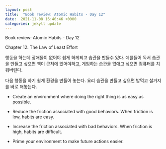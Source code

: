 ```yaml
---
layout: post
title:  "Book review: Atomic Habits - Day 12"
date:  2021-11-08 16:40:46 +0900 
categories: jekyll update
---
```


Book review: Atomic Habits - Day 12

Chapter 12. The Law of Least Effort

행동을 하는데 장애물이 없어야 쉽게 하게되고 습관을 만들수 있다. 예를들어 독서 습관을 만들고 싶으면 책이 근처에 있어야하고, 게임하는 습관을 없애고 싶으면 컴퓨터를 치워버린다.

다음 행동을 하기 쉽게 환경을 만들어 놓는다. 요리 습관을 만들고 싶으면 밥먹고 설거지를 바로 해놓는다.

* Create an environment where doing the right thing is as easy as possible.

* Reduce the friction associated with good behaviors. When friction is low, habits are easy.

* Increase the friction associated with bad behaviors. When friction is high, habits are difficult.

* Prime your environment to make future actions easier.
